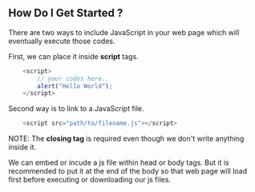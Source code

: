 ## How Do I Get Started ?
There are two ways to include JavaScript in your web page which will eventually execute those codes.

First, we can place it inside **script** tags.

```js
	<script>
		// your codes here..
		alert("Hello World");
	</script>
```

Second way is to link to a JavaScript file.

```js
	<script src="path/to/filename.js"></script>
```

NOTE: The **closing tag** is required even though we don't write anything inside it.

We can embed or incude a js file within head or body tags. But it is recommended to put it at the end of the body so that web page will load first before executing or downloading our js files.
